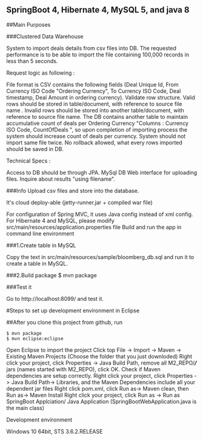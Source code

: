 ## SpringBoot 4, Hibernate 4, MySQL 5, and java 8

##Main Purposes

###Clustered Data Warehouse

System to import deals details from csv files into DB. The requested performance is to be able to import the file containing 100,000 records in less than 5 seconds.

Request logic as following :

File format is CSV contains the following fields (Deal Unique Id, From Currency ISO Code "Ordering Currency", To Currency ISO Code, Deal timestamp, Deal Amount in ordering currency).
Validate row structure.
Valid rows should be stored in table/document, with reference to source file name .
Invalid rows should be stored into another table/document, with reference to source file name.
The DB contains another table to maintain accumulative count of deals per Ordering Currency "Columns : Currency ISO Code, CountOfDeals ", so upon completion of importing process the system should increase count of deals per currency.
System should not import same file twice.
No rollback allowed, what every rows imported should be saved in DB.

Technical Specs :

Access to DB should be through JPA.
MySql DB 
Web interface for uploading files.
Inquire about results "using filename".


###Info
Upload csv files and store into the database.

It's cloud deploy-able (jetty-runner.jar + compiled war file)

For configuration of Spring MVC, it uses Java config instead of xml config.
For Hibernate 4 and MySQL, please modify src/main/resources/application.properties file
Build and run the app in command line environment

###1.Create table in MySQL

Copy the text in src/main/resources/sample/bloomberg_db.sql and run it to create a table in MySQL.

###2.Build package
$ mvn package

###Test it

Go to http://localhost:8099/ and test it.

#Steps to set up development environment in Eclipse

##After you clone this project from github, run
```
$ mvn package
$ mvn eclipse:eclipse
```
Open Eclipse to import the project
Click top File -> Import -> Maven -> Existing Maven Projects (Choose the folder that you just downloded)
Right click your project, click Properties -> Java Build Path, remove all M2_REPO/***/*** jars (names started with M2_REPO), click OK.
Check if Maven dependencies are setup correctly. Right click your project, click Properties -> Java Build Path-> Libraries, and the Maven Dependencies include all your dependent jar files
Right click pom.xml, click Run as-> Maven clean, then Run as-> Maven Install
Right click your project, click Run as -> Run as SpringBoot Applciation/ Java Application (SpringBootWebApplication.java is the main class)


Development environment

Windows 10 64bit, STS 3.6.2.RELEASE
